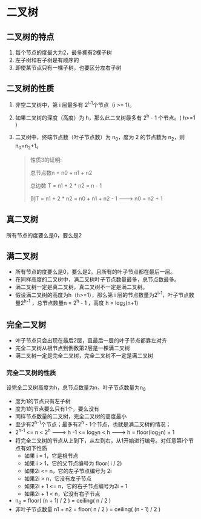 # 二叉树

## 二叉树的特点

1. 每个节点的度最大为2，最多拥有2棵子树
2. 左子树和右子树是有顺序的
3. 即使某节点只有一棵子树，也要区分左右子树

## 二叉树的性质

1. 非空二叉树中，第 i 层最多有 2<sup>i-1</sup>个节点（i >= 1)。

2. 如果二叉树的深度（高度）为 h，那么此二叉树最多有 2<sup>h</sup> - 1 个节点。( h>=1 )

3. 二叉树中，终端节点数（叶子节点数）为 n<sub>0</sub>，度为 2 的节点数为 n<sub>2</sub>，则 n<sub>0</sub>=n<sub>2</sub>+1。

   >性质3的证明:
   >
   >总节点数n = n0 + n1 + n2
   >
   >总边数 T = n1 + 2 * n2 = n - 1
   >
   >则T = n1 + 2 * n2 = n0 + n1 + n2 - 1 ---> n0 = n2 + 1

## 真二叉树

所有节点的度要么是0，要么是2

## 满二叉树

* 所有节点的度要么是0，要么是2。且所有的叶子节点都在最后一层。
* 在同样高度的二叉树中，满二叉树叶子节点数量最多，总节点数最多。
* 满二叉树一定是真二叉树，真二叉树不一定是满二叉树。
* 假设满二叉树的高度为h（h>=1），那么第 i 层的节点数量为2<sup>i-1</sup>，叶子节点数量2<sup>h-1</sup> ，总节点数量n = 2<sup>h</sup> - 1 ，高度 h = log<sub>2</sub>(n+1)

## 完全二叉树

* 叶子节点只会出现在最后2层，且最后一层的叶子节点都靠左对齐
* 完全二叉树从根节点到倒数第2层是一棵满二叉树
* 满二叉树一定是完全二叉树，完全二叉树不一定是满二叉树

### 完全二叉树的性质

设完全二叉树高度为h，总节点数量为n，叶子节点数量为n<sub>0</sub>

* 度为1的节点只有左子树
* 度为1的节点要么只有1个，要么没有
* 同样节点数量的二叉树，完全二叉树的高度最小
* 至少有2<sup>h-1</sup>个节点；最多有2<sup>h</sup> - 1个节点，也就是满二叉树的情况；
* 2<sup>h-1</sup> <= n < 2<sup>h</sup>  --->  h -1 <= log<sub>2</sub>n < h  ---> h = floor(log<sub>2</sub>n) + 1
* 将完全二叉树的节点从上到下，从左到右，从1开始进行编号。对任意第i个节点有如下性质
  * 如果 i = 1，它是根节点
  * 如果 i > 1，它的父节点编号为 floor( i / 2)
  * 如果2i <= n，它的左子节点编号为 2i
  * 如果2i > n，它没有左子节点
  * 如果2i + 1 <= n，它的右子节点编号为2i + 1
  * 如果2i + 1 < n，它没有右子节点
* n<sub>0</sub> = floor( (n + 1) / 2 ) = ceiling( n / 2 )
* 非叶子节点数量 n1 + n2 = floor( n / 2 ) = ceiling( (n - 1) / 2 )


